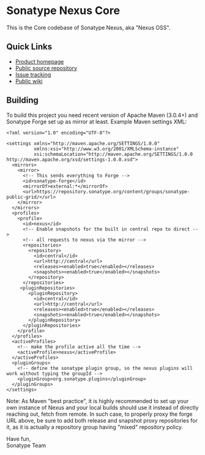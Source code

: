 # Sonatype Nexus Core

This is the Core codebase of Sonatype Nexus, aka "Nexus OSS".

## Quick Links

* [Product homepage](http://www.sonatype.org/nexus/participate)
* [Public source repository](https://github.com/sonatype/nexus)
* [Issue tracking](https://issues.sonatype.org/browse/NEXUS)
* [Public wiki](https://docs.sonatype.com/display/SPRTNXOSS)

## Building

To build this project you need recent version of Apache Maven (3.0.4+) and Sonatype Forge set up as mirror at least.
Example Maven settings XML:

```
<?xml version="1.0" encoding="UTF-8"?>

<settings xmlns="http://maven.apache.org/SETTINGS/1.0.0"
          xmlns:xsi="http://www.w3.org/2001/XMLSchema-instance"
          xsi:schemaLocation="http://maven.apache.org/SETTINGS/1.0.0 http://maven.apache.org/xsd/settings-1.0.0.xsd">
  <mirrors>
    <mirror>
      <!-- This sends everything to Forge -->
      <id>sonatype-forge</id>
      <mirrorOf>external:*</mirrorOf>
      <url>https://repository.sonatype.org/content/groups/sonatype-public-grid/</url>
    </mirror>
  </mirrors>
  <profiles>
    <profile>
      <id>nexus</id>
      <!-- Enable snapshots for the built in central repo to direct -->
      <!-- all requests to nexus via the mirror -->
      <repositories>
        <repository>
          <id>central</id>
          <url>http://central</url>
          <releases><enabled>true</enabled></releases>
          <snapshots><enabled>true</enabled></snapshots>
        </repository>
      </repositories>
     <pluginRepositories>
        <pluginRepository>
          <id>central</id>
          <url>http://central</url>
          <releases><enabled>true</enabled></releases>
          <snapshots><enabled>true</enabled></snapshots>
        </pluginRepository>
      </pluginRepositories>
    </profile>
  </profiles>
  <activeProfiles>
    <!-- make the profile active all the time -->
    <activeProfile>nexus</activeProfile>
  </activeProfiles>
  <pluginGroups>
    <!-- define the sonatype plugin group, so the nexus plugins will work without typing the groupId -->
    <pluginGroup>org.sonatype.plugins</pluginGroup>
  </pluginGroups>
</settings>
```

Note: As Maven "best practice", it is highly recommended to set up your own instance of Nexus and your local builds should use it instead of directly 
reaching out, fetch from remote. In such case, to properly proxy the forge URL above, be sure to add both release and snapshot proxy repositories for it, as
it is actually a repository group having "mixed" repository policy.

Have fun,  
Sonatype Team
